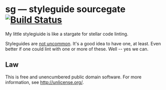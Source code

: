# sg &mdash; styleguide sourcegate [![Build Status](https://img.shields.io/travis/orlin/sg.svg?style=flat)]()

My little stylegiuide is like a stargate for stellar code linting.

Styleguides are [not uncommon](https://github.com/styleguide).
It's a good idea to have one, at least.
Even better if one could lint with one or more of these.
Well -- yes we can.


## Law

This is free and unencumbered public domain software. For more information,
see <http://unlicense.org/>.
